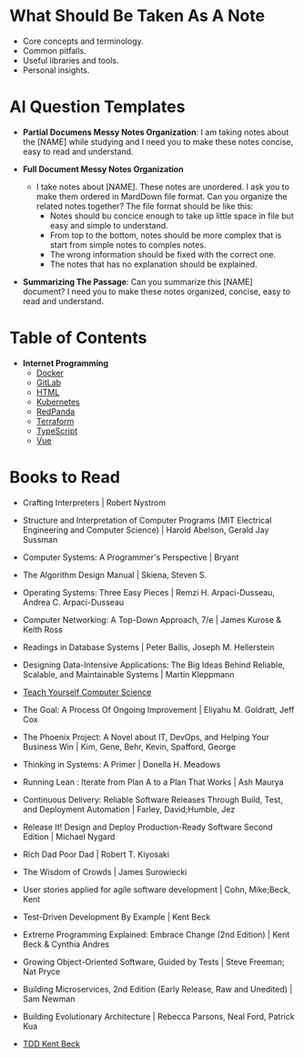 # What Should Be Taken As A Note
- Core concepts and terminology.
- Common pitfalls.
- Useful libraries and tools.
- Personal insights.

# AI Question Templates
- **Partial Documens Messy Notes Organization**: I am taking notes about the [NAME] while studying and I need you to make these notes concise, easy to read and understand.

- **Full Document Messy Notes Organization**
  - I take notes about [NAME]. These notes are unordered. I ask you to make them ordered in MardDown file format. Can you organize the related notes together? The file format should be like this:
    - Notes should bu concice enough to take up little space in file but easy and simple to understand.
    - From top to the bottom, notes should be more complex that is start from simple notes to comples notes.
    - The wrong information should be fixed with the correct one.
    - The notes that has no explanation should be explained.

- **Summarizing The Passage**: Can you summarize this [NAME] document? I need you to make these notes organized, concise, easy to read and understand.

# Table of Contents
- **Internet Programming**
  - [Docker](https://github.com/alrenU/study-notes/blob/main/Internet%20Programming/Docker/Docker.md)
  - [GitLab](https://github.com/alrenU/study-notes/blob/main/Internet%20Programming/GitLab/GitLab.md)
  - [HTML](https://github.com/alrenU/study-notes/blob/main/Internet%20Programming/HTML/HTML.md)
  - [Kubernetes](https://github.com/alrenU/study-notes/blob/main/Internet%20Programming/Kubernetes/Kubernetes.md)
  - [RedPanda](https://github.com/alrenU/study-notes/blob/main/Internet%20Programming/RedPanda/RedPanda.md)
  - [Terraform](https://github.com/alrenU/study-notes/blob/main/Internet%20Programming/Terraform/Terraform.md)
  - [TypeScript](https://github.com/alrenU/study-notes/blob/main/Internet%20Programming/TypeScript/TypeScript.md)
  - [Vue](https://github.com/alrenU/study-notes/blob/main/Internet%20Programming/Vue/Vue.md)

# Books to Read
- Crafting Interpreters | Robert Nystrom
- Structure and Interpretation of Computer Programs (MIT Electrical Engineering and Computer Science) | Harold Abelson, Gerald Jay Sussman
- Computer Systems: A Programmer's Perspective | Bryant
- The Algorithm Design Manual | Skiena, Steven S.
- Operating Systems: Three Easy Pieces | Remzi H. Arpaci-Dusseau, Andrea C. Arpaci-Dusseau
- Computer Networking: A Top-Down Approach, 7/e | James Kurose & Keith Ross

- Readings in Database Systems | Peter Bailis, Joseph M. Hellerstein
- Designing Data-Intensive Applications: The Big Ideas Behind Reliable, Scalable, and Maintainable Systems | Martin Kleppmann

- [Teach Yourself Computer Science](https://teachyourselfcs.com/)

- The Goal: A Process Of Ongoing Improvement | Eliyahu M. Goldratt, Jeff Cox
- The Phoenix Project: A Novel about IT, DevOps, and Helping Your Business Win | Kim, Gene, Behr, Kevin, Spafford, George
- Thinking in Systems: A Primer | Donella H. Meadows
- Running Lean : Iterate from Plan A to a Plan That Works | Ash Maurya
- Continuous Delivery: Reliable Software Releases Through Build, Test, and Deployment Automation | Farley, David;Humble, Jez
- Release It! Design and Deploy Production-Ready Software Second Edition | Michael Nygard
- Rich Dad Poor Dad | Robert T. Kiyosaki
- The Wisdom of Crowds | James Surowiecki
- User stories applied for agile software development | Cohn, Mike;Beck, Kent

- Test-Driven Development By Example | Kent Beck
- Extreme Programming Explained: Embrace Change (2nd Edition) | Kent Beck & Cynthia Andres
- Growing Object-Oriented Software, Guided by Tests | Steve Freeman; Nat Pryce
- Building Microservices, 2nd Edition (Early Release, Raw and Unedited) | Sam Newman

- Building Evolutionary Architecture | Rebecca Parsons, Neal Ford, Patrick Kua

- [TDD Kent Beck](https://drive.google.com/drive/folders/0B9YBFXrfhasNdFMzU3BWRG53Wkk?resourcekey=0-RKmZID2GpUiZhWhb4Y0sgg)